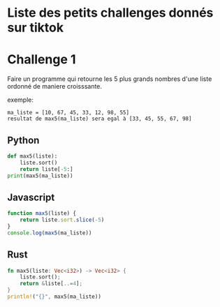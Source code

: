 # Liste des petits challenges donnés sur tiktok

# Challenge 1

Faire un programme qui retourne les 5 plus grands nombres d'une liste ordonné de maniere croisssante.

exemple:
```
ma_liste = [10, 67, 45, 33, 12, 98, 55]
resultat de max5(ma_liste) sera egal à [33, 45, 55, 67, 98]
```
## Python
```python
def max5(liste):
    liste.sort()
    return liste[-5:]
print(max5(ma_liste))
```
## Javascript
```javascript
function max5(liste) {
    return liste.sort.slice(-5)
}
console.log(max5(ma_liste))
```
## Rust
```rust
fn max5(liste: Vec<i32>) -> Vec<i32> {
    liste.sort();
    return &liste[..=4];
}
println!("{}", max5(ma_liste))
```